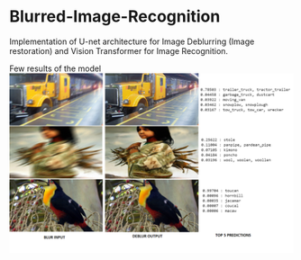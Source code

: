 # Blurred-Image-Recognition
Implementation of U-net architecture for Image Deblurring (Image restoration) and Vision Transformer for Image Recognition.

Few results of the model
![alt text](https://github.com/prafful-kumar/Blurred-Image-Recognition/blob/main/blur%20image%20recognition.png)
